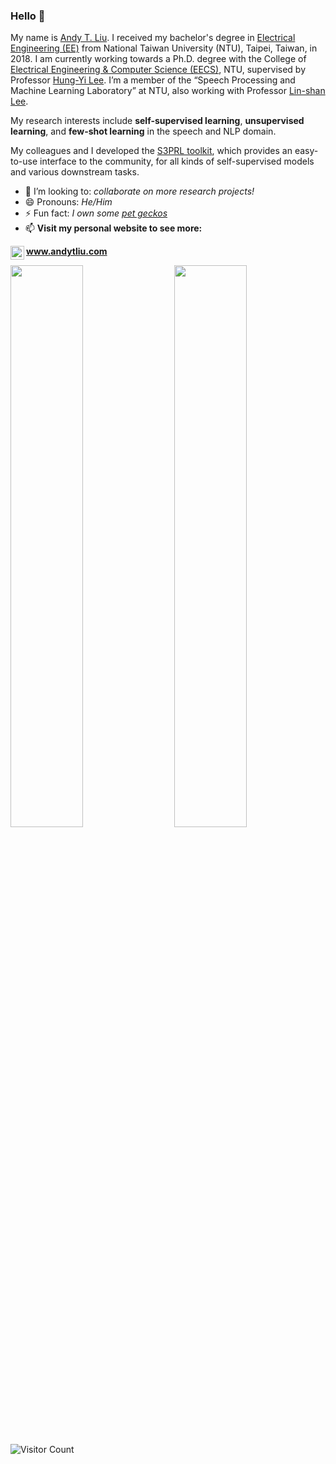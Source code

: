 ### Hello 👋
My name is [Andy T. Liu](https://www.andytliu.com/). I received my bachelor's degree in [Electrical Engineering (EE)](https://web.ee.ntu.edu.tw/eng/index.php) from National Taiwan University (NTU), Taipei, Taiwan, in 2018. I am currently working towards a Ph.D. degree with the College of [Electrical Engineering & Computer Science (EECS)](https://www.ntu.edu.tw/english/academics/academics_electrical.html), NTU, supervised by Professor [Hung-Yi Lee](https://speech.ee.ntu.edu.tw/~hylee/). I’m a member of the “Speech Processing and Machine Learning Laboratory” at NTU, also working with Professor [Lin-shan Lee](http://speech.ee.ntu.edu.tw/previous_version/lslNew.htm).

My research interests include **self-supervised learning**, **unsupervised learning**, and **few-shot learning** in the speech and NLP domain. 

My colleagues and I developed the [S3PRL toolkit](https://github.com/s3prl/s3prl), which provides an easy-to-use interface to the community, for all kinds of self-supervised models and various downstream tasks.

- 👯 I’m looking to: _collaborate on more research projects!_
- 😄 Pronouns: _He/Him_
- ⚡ Fun fact: _I own some [pet geckos](https://www.instagram.com/smiling._.dragons/)_
- 📫 **Visit my personal website to see more:**

[<img align="left" alt="andytliu.com" width="22px" src="https://cdnjs.cloudflare.com/ajax/libs/ionicons/5.1.2/collection/components/icon/svg/home-outline.svg" />][personal website]

[personal website]: https://www.andytliu.com/
**www.andytliu.com**

<img  src="https://github-readme-stats.vercel.app/api?username=andi611&count_private=true&hide_border=true&include_all_commits=true&show_icons=true&card_width=300" width="48%" align="right" >
<img  src="https://github-readme-stats.vercel.app/api/top-langs/?username=andi611&layout=compact&langs_count=6&hide_title=true&hide_border=true" width="48%" >

![Visitor Count](https://komarev.com/ghpvc/?username=andi611&color=green&label=Profile+Views+Starting+at+2022/01/01)
